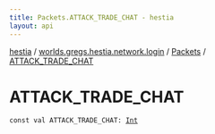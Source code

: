 ```yaml
---
title: Packets.ATTACK_TRADE_CHAT - hestia
layout: api
---
```


<div class='api-docs-breadcrumbs'><a href="../../index.html">hestia</a> / <a href="../index.html">worlds.gregs.hestia.network.login</a> / <a href="index.html">Packets</a> / <a href="./-a-t-t-a-c-k_-t-r-a-d-e_-c-h-a-t.html">ATTACK_TRADE_CHAT</a></div>

# ATTACK_TRADE_CHAT

<div class="signature"><code><span class="keyword">const</span> <span class="keyword">val </span><span class="identifier">ATTACK_TRADE_CHAT</span><span class="symbol">: </span><a href="https://kotlinlang.org/api/latest/jvm/stdlib/kotlin/-int/index.html"><span class="identifier">Int</span></a></code></div>
